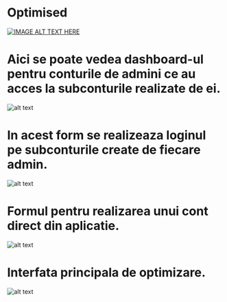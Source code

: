 # Optimised
[![IMAGE ALT TEXT HERE](https://img.youtube.com/vi/aM54IiYaNtg/0.jpg)](https://www.youtube.com/watch?v=aM54IiYaNtg)
# Aici se poate vedea dashboard-ul pentru conturile de admini ce au acces la subconturile realizate de ei.
![alt text](https://i.imgur.com/Uf76fss.png)
# In acest form se realizeaza loginul pe subconturile create de fiecare admin.
![alt text](https://i.imgur.com/0Ae7qE2.png)
# Formul pentru realizarea unui cont direct din aplicatie.
![alt text](https://i.imgur.com/Ng2k6Vk.png)
# Interfata principala de optimizare.
![alt text](https://i.imgur.com/gnaJLNv.png)
